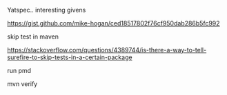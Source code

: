 Yatspec.. interesting givens

https://gist.github.com/mike-hogan/ced18517802f76cf950dab286b5fc992


skip test in maven

https://stackoverflow.com/questions/4389744/is-there-a-way-to-tell-surefire-to-skip-tests-in-a-certain-package

run pmd

mvn verify